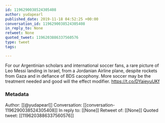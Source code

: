 ```yaml
---
id: 1196290038524305408
author: yudapearl
published_date: 2019-11-18 04:52:25 +00:00
conversation_id: 1196290038524305408
in_reply_to: None
retweet: None
quoted_tweet: 1196203886337560576
type: tweet
tags:

---
```


For our Argentinian scholars and international soccer fans, a rare picture of Leo Messi landing in Israel, from a Jordanian Airline plane, despite rockets from Gaza and in defiance of BDS cacophony. More soccer may be the treatment needed and good will the effect modifier. https://t.co/DYaieyuUKf

### Metadata

Author: [[@yudapearl]]
Conversation: [[conversation-1196290038524305408]]
In reply to: [[None]]
Retweet of: [[None]]
Quoted tweet: [[1196203886337560576]]
